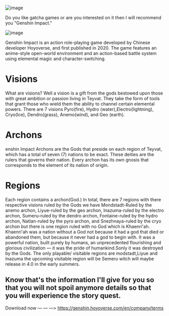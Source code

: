 ![image](https://user-images.githubusercontent.com/100007590/155347040-66bbf398-8fd2-4cab-af4d-9facefce4be7.png)

Do you like gatcha games or are you interested on it then I will recommend you "Genshin Impact."

![image](https://user-images.githubusercontent.com/100007590/155346926-a8ed3bde-b382-49a3-b78c-ca5837c1e077.png)


Genshin Impact is an action role-playing game developed by Chinese developer Hoyoverse, and first published in 2020. The game features an anime-style open-world environment and an action-based battle system using elemental magic and character-switching. 



# Visions
What are visions? Well a vision is a gift from the gods bestowed upon those with great ambition or passion living in Teyvat. They take the form of tools that grant those who wield them the ability to channel certain elemental powers. There are 7 visions Pyro(fire), Hydro (water),Electro(lightning), Cryo(Ice), Dendro(grass), Anemo(wind), and Geo (earth).

# Archons
enshin Impact Archons are the Gods that preside on each region of Teyvat, which has a total of seven (7) nations to be exact. These deities are the rulers that governs their nation. Every archon has its own gnosis that corresponds to the element of its nation of origin.

# Regions
Each region contains a archon(God.) In total, there are 7 regions with there respective visions ruled by the Gods we have Mondstadt-Ruled by the anemo archon, Liyue-ruled by the geo archon, Inazuma-ruled by the electro archon, Sumeru-ruled by the dendro archon, Fontaine-ruled by the hydro archon, Natlan-ruled by the pyro archon, and Snezhnaya-ruled by the cryo archon but there is one region ruled with no God which is Khaenri'ah. Khaenri'ah was a nation without a God not because it had a god that died or abandoned them, but because it never had a god to begin with. It was a powerful nation, built purely by humans, an unprecedented flourishing and glorious civilization — it was the pride of humankind.Sonly it was destroyed by the Gods. The only playable/ visitable regions are modstadt,Liyue and Inazuma the upcoming visitable region will be Semeru witch will maybe release in 4.0 in the early summers.

## Know that's the information I'll give for you so that you will not spoil anymore details so that you will experience the story quest.

Download now
    ― ― ―>
https://genshin.hoyoverse.com/en/company/terms
